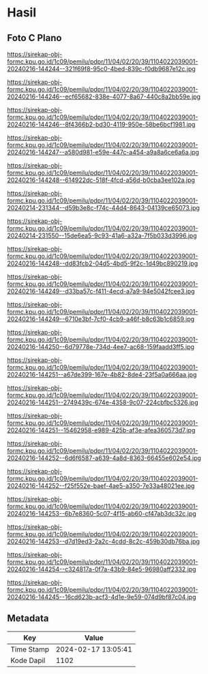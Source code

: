 # Hasil

## Foto C Plano

https://sirekap-obj-formc.kpu.go.id/1c09/pemilu/pdpr/11/04/02/20/39/1104022039001-20240216-144244--321f69f8-95c0-4bed-839c-f0db9687e12c.jpg

https://sirekap-obj-formc.kpu.go.id/1c09/pemilu/pdpr/11/04/02/20/39/1104022039001-20240216-144246--ecf65682-838e-4077-8a67-440c8a2bb59e.jpg

https://sirekap-obj-formc.kpu.go.id/1c09/pemilu/pdpr/11/04/02/20/39/1104022039001-20240216-144246--8f4366b2-bd30-4119-950e-58be6bcf1981.jpg

https://sirekap-obj-formc.kpu.go.id/1c09/pemilu/pdpr/11/04/02/20/39/1104022039001-20240216-144247--a580d981-e59e-447c-a454-a9a8a6ce6a6a.jpg

https://sirekap-obj-formc.kpu.go.id/1c09/pemilu/pdpr/11/04/02/20/39/1104022039001-20240216-144248--614922dc-518f-4fcd-a56d-b0cba3ee102a.jpg

https://sirekap-obj-formc.kpu.go.id/1c09/pemilu/pdpr/11/04/02/20/39/1104022039001-20240214-231344--d59b3e8c-f74c-44d4-8643-04139ce65073.jpg

https://sirekap-obj-formc.kpu.go.id/1c09/pemilu/pdpr/11/04/02/20/39/1104022039001-20240214-231550--15de6ea5-9c93-41a6-a32a-7f5b033d3996.jpg

https://sirekap-obj-formc.kpu.go.id/1c09/pemilu/pdpr/11/04/02/20/39/1104022039001-20240216-144248--dd83fcb2-04d5-4bd5-9f2c-1d49bc890219.jpg

https://sirekap-obj-formc.kpu.go.id/1c09/pemilu/pdpr/11/04/02/20/39/1104022039001-20240216-144249--d33ba57c-f411-4ecd-a7a9-94e5042fcee3.jpg

https://sirekap-obj-formc.kpu.go.id/1c09/pemilu/pdpr/11/04/02/20/39/1104022039001-20240216-144249--6710e3bf-7cf0-4cb9-a46f-b8c63b1c6859.jpg

https://sirekap-obj-formc.kpu.go.id/1c09/pemilu/pdpr/11/04/02/20/39/1104022039001-20240216-144250--6d79778e-734d-4ee7-ac68-159faadd3ff5.jpg

https://sirekap-obj-formc.kpu.go.id/1c09/pemilu/pdpr/11/04/02/20/39/1104022039001-20240216-144251--a67de399-167e-4b82-8de4-23f5a0a666aa.jpg

https://sirekap-obj-formc.kpu.go.id/1c09/pemilu/pdpr/11/04/02/20/39/1104022039001-20240216-144251--2749439c-674e-4358-9c07-224cbfbc5326.jpg

https://sirekap-obj-formc.kpu.go.id/1c09/pemilu/pdpr/11/04/02/20/39/1104022039001-20240216-144251--15462958-e989-425b-af3e-afea360573d7.jpg

https://sirekap-obj-formc.kpu.go.id/1c09/pemilu/pdpr/11/04/02/20/39/1104022039001-20240216-144252--6d6f6587-a639-4a8d-8363-66455e602e54.jpg

https://sirekap-obj-formc.kpu.go.id/1c09/pemilu/pdpr/11/04/02/20/39/1104022039001-20240216-144252--f25f552e-baef-4ae5-a350-7e33a48021ee.jpg

https://sirekap-obj-formc.kpu.go.id/1c09/pemilu/pdpr/11/04/02/20/39/1104022039001-20240216-144253--6b7e8360-5c07-4f15-ab60-cf47ab3dc32c.jpg

https://sirekap-obj-formc.kpu.go.id/1c09/pemilu/pdpr/11/04/02/20/39/1104022039001-20240216-144253--d7d19ed3-2a2c-4cdd-8c2c-459b30db76ba.jpg

https://sirekap-obj-formc.kpu.go.id/1c09/pemilu/pdpr/11/04/02/20/39/1104022039001-20240216-144254--c324817a-0f7a-43b9-84e5-96980aff2332.jpg

https://sirekap-obj-formc.kpu.go.id/1c09/pemilu/pdpr/11/04/02/20/39/1104022039001-20240216-144245--16cd623b-acf3-4d1e-9e59-074d9bf87c04.jpg


## Metadata

| Key        | Value               |
| ---------- | ------------------- |
| Time Stamp | 2024-02-17 13:05:41 |
| Kode Dapil | 1102                |



